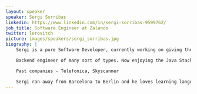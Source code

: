 ```yaml
---
layout: speaker
speaker: Sergi Sorribas
linkedin: https://www.linkedin.com/in/sergi-sorribas-9599762/
job_title: Software Engineer at Zalando
twitter: lerovitch
picture: images/speakers/sergi_sorribas.jpg
biography: |
    Sergi is a pure Software Developer, currently working on giving the best possible delivery estimation for Zalando orders.

    Backend engineer of many sort of types. Now enjoying the Java Stack based apps.

    Past companies - Telefonica, Skyscanner

    Sergi ran away from Barcelona to Berlin and he loves learning languages (the ones spoken by people).
---
```

